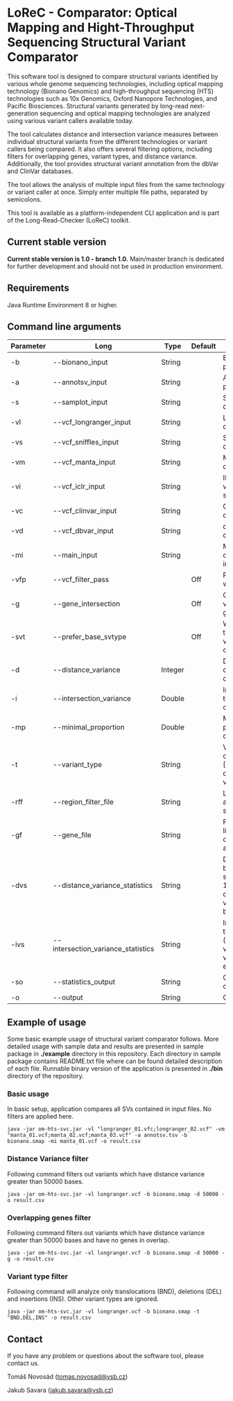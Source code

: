 # LoReC - Comparator: Optical Mapping and Hight-Throughput Sequencing Structural Variant Comparator

This software tool is designed to compare structural variants identified by various whole genome sequencing technologies, including optical mapping technology (Bionano Genomics) and high-throughput sequencing (HTS) technologies such as 10x Genomics, Oxford Nanopore Technologies, and Pacific Biosciences. Structural variants generated by long-read next-generation sequencing and optical mapping technologies are analyzed using various variant callers available today.

The tool calculates distance and intersection variance measures between individual structural variants from the different technologies or variant callers being compared. It also offers several filtering options, including filters for overlapping genes, variant types, and distance variance. Additionally, the tool provides structural variant annotation from the dbVar and ClinVar databases.

The tool allows the analysis of multiple input files from the same technology or variant caller at once. Simply enter multiple file paths, separated by semicolons.

This tool is available as a platform-independent CLI application and is part of the Long-Read-Checker (LoReC) toolkit.

## Current stable version
<b>Current stable version is 1.0 - branch 1.0.</b> Main/master branch is dedicated for further development and should not be used in production environment.

## Requirements
Java Runtime Environment 8 or higher.

## Command line arguments
| Parameter | Long                    | Type    | Default | Description                                                                                                                                                                | Required |
|-----------|-------------------------|---------|---------|----------------------------------------------------------------------------------------------------------------------------------------------------------------------------| --- |
| -b        | --bionano_input         | String  |         | Bionano Genomics analysis pipeline result SMAP file path.                                                                                                                  ||
| -a        | --annotsv_input         | String  |         | AnnotSV analysis result TSV file paths delimited by semicolon.                                                                                                             ||
| -s        | --samplot_input         | String  |         | Samplot csv variants file paths delimited by semicolon.                                                                                                                    ||
| -vl       | --vcf_longranger_input  | String  |         | Longranger vcf variants file paths delimited by semicolon.                                                                                                                 ||
| -vs       | --vcf_sniffles_input    | String  |         | Sniffles vcf variants file paths delimited by semicolon.                                                                                                                   ||
| -vm       | --vcf_manta_input       | String  |         | Manta vcf variants file paths delimited by semicolon.                                                                                                                      ||
| -vi       | --vcf_iclr_input        | String  |         | Illumina Dragen ICLR wgs vcf variants file paths delimited by semicolon.                                                                                                   ||
| -vc       | --vcf_clinvar_input     | String  |         | Clinvar vcf variants file paths delimited by semicolon.                                                                                                                    ||
| -vd       | --vcf_dbvar_input       | String  |         | dbVar vcf variants file paths delimited by semicolon.                                                                                                                      ||
| -mi       | --main_input            | String  |         | Main variant file path used to determine main technology and input between other inputs.                                                                                   ||
| -vfp      | --vcf_filter_pass       |         | Off     | Process only structural variants with filter value PASS.                                                                                                                   ||
| -g        | --gene_intersection     |         | Off     | Overlapping genes filter (i.e. variants with non-overlapping genes are filtered out).                                                                                      ||
| -svt      | --prefer_base_svtype    |         | Off     | Whether to prefer base variant type (SVTYPE) in case of BND variant and 10x/TELL-Seq (default off i.e. preferring SVTYPE2).                                                ||
| -d        | --distance_variance     | Integer |         | Distance variance filter - number of bases difference between compared variants.                                                                                           ||
| -i        | --intersection_variance | Double  |         | Intersection variance filter - threshold difference between compared variants.                                                                                             ||
| -mp       | --minimal_proportion    | Double  |         | Minimal proportion filter - minimal proportion of target variant within query variant (0.0 - 1.0).                                                                         ||
| -t        | --variant_type          | String || Variant type filter, any combination of [BND,CNV,DEL,INS,DUP,INV,UNK], delimited by semicolon, only variant types listed will processed.                                   ||
| -rff      | --region_filter_file          | String || List of regions to be excluded from analysis (bed format, tab separated).                                                                                                  ||
| -gf       | --gene_file             | String  |         | File containing gene information list (i.e. gene symbol, chromosome, start, end) - gene annotation.                                                                        ||
| -dvs      | --distance_variance_statistics             | String  |         | Distance variance statistics - bases counts delimited by semicolon (e.g. 10000;50000;100000). Number of variants having distance variance at least 1000, 50000 bases, etc. ||
| -ivs      | --intersection_variance_statistics             | String  |         | Intersection variance statistics - thresholds delimited by semicolon (e.g. 0.1;0.3;0.5). Number of variants having intersection variance score at least 0.1, 0.3, etc.     ||
| -so       | --statistics_output             | String  |         | Output structural variants statistics csv file path.                                                                                                                       ||
| -o        | --output                | String || Output result file path.                                                                                                                                                   | \* |


## Example of usage
Some basic example usage of structural variant comparator follows. More detailed usage with sample data and results are presented in sample package in <b>./example</b> directory in this repository. Each directory in sample package contains README.txt file where can be found detailed description of each file. Runnable binary version of the application is presented in <b>./bin</b> directory of the repository.

### Basic usage
In basic setup, application compares all SVs contained in input files. No filters are applied here.

```console
java -jar om-hts-svc.jar -vl "longranger_01.vfc;longranger_02.vcf" -vm "manta_01.vcf;manta_02.vcf;manta_03.vcf" -a annotsv.tsv -b bionano.smap -mi manta_01.vcf -o result.csv
```

### Distance Variance filter
Following command filters out variants which have distance variance greater than 50000 bases.

```consolev
java -jar om-hts-svc.jar -vl longranger.vcf -b bionano.smap -d 50000 -o result.csv 
```

### Overlapping genes filter
Following command filters out variants which have distance variance greater than 50000 bases and have no genes in overlap.

```console
java -jar om-hts-svc.jar -vl longranger.vcf -b bionano.smap -d 50000 -g -o result.csv 
```

### Variant type filter
Following command will analyze only translocations (BND), deletions (DEL) and insertions (INS). Other variant types are ignored.

```console
java -jar om-hts-svc.jar -vl longranger.vcf -b bionano.smap -t "BND,DEL,INS" -o result.csv 
```

## Contact
If you have any problem or questions about the software tool, please contact us.

Tomáš Novosád (tomas.novosad@vsb.cz)

Jakub Savara (jakub.savara@vsb.cz)

